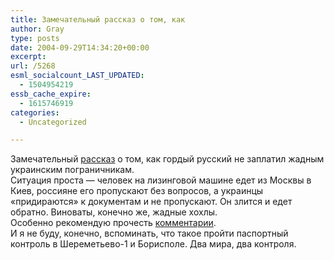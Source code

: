 ```yaml
---
title: Замечательный рассказ о том, как
author: Gray
type: posts
date: 2004-09-29T14:34:20+00:00
excerpt:
url: /5268
esml_socialcount_LAST_UPDATED:
  - 1504954219
essb_cache_expire:
  - 1615746919
categories:
  - Uncategorized

---
```








Замечательный <a href="http://www.gazeta.ru/travel/2004/09/27_e_177773.shtml" target="_blank">рассказ</a> о том, как гордый русский не заплатил жадным украинским пограничникам.  
Ситуация проста &#8212; человек на лизинговой машине едет из Москвы в Киев, россияне его пропускают без вопросов, а украинцы &#171;придираются&#187; к документам и не пропускают. Он злится и едет обратно. Виноваты, конечно же, жадные хохлы.  
Особенно рекомендую прочесть <a href="http://www2.gazeta.ru/travel/archive_letters.shtml?177773" target="_blank">комментарии</a>.  
И я не буду, конечно, вспоминать, что такое пройти паспортный контроль в Шереметьево-1 и Борисполе. Два мира, два контроля.